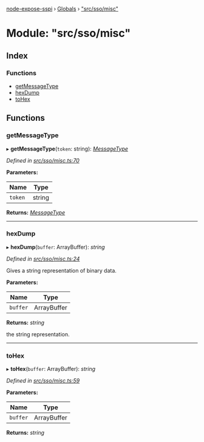 [node-expose-sspi](../README.md) › [Globals](../globals.md) › ["src/sso/misc"](_src_sso_misc_.md)

# Module: "src/sso/misc"

## Index

### Functions

* [getMessageType](_src_sso_misc_.md#getmessagetype)
* [hexDump](_src_sso_misc_.md#hexdump)
* [toHex](_src_sso_misc_.md#tohex)

## Functions

###  getMessageType

▸ **getMessageType**(`token`: string): *[MessageType](_src_sso_interfaces_.md#messagetype)*

*Defined in [src/sso/misc.ts:70](https://github.com/jlguenego/node-expose-sspi/blob/8286242/src/sso/misc.ts#L70)*

**Parameters:**

Name | Type |
------ | ------ |
`token` | string |

**Returns:** *[MessageType](_src_sso_interfaces_.md#messagetype)*

___

###  hexDump

▸ **hexDump**(`buffer`: ArrayBuffer): *string*

*Defined in [src/sso/misc.ts:24](https://github.com/jlguenego/node-expose-sspi/blob/8286242/src/sso/misc.ts#L24)*

Gives a string representation of binary data.

**Parameters:**

Name | Type |
------ | ------ |
`buffer` | ArrayBuffer |

**Returns:** *string*

the string representation.

___

###  toHex

▸ **toHex**(`buffer`: ArrayBuffer): *string*

*Defined in [src/sso/misc.ts:59](https://github.com/jlguenego/node-expose-sspi/blob/8286242/src/sso/misc.ts#L59)*

**Parameters:**

Name | Type |
------ | ------ |
`buffer` | ArrayBuffer |

**Returns:** *string*
